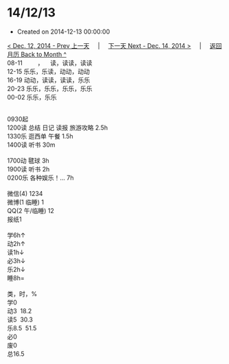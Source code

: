 # 14/12/13

- Created on 2014-12-13 00:00:00

[< Dec. 12, 2014 - Prev 上一天](/lifelogs/2014/12/d12.md) &nbsp; &nbsp; | &nbsp; &nbsp; [下一天 Next - Dec. 14, 2014 >](/lifelogs/2014/12/d14.md) &nbsp; &nbsp; |  &nbsp; &nbsp; [返回月历 Back to Month ^](/lifelogs/2014/12/index.md)
<br/>08-11         ，    读，读读，读读<br/>12-15 乐乐，乐读，动动，动动<br/>16-19 动动，读读，读读，乐乐<br/>20-23 乐乐，乐乐，乐乐，乐乐<br/>00-02 乐乐，乐乐<div><br/></div>0930起<br/>1200读 总结 日记 读报 旅游攻略 2.5h<br/>1330乐 逛西单 午餐 1.5h<br/>1400读 听书 30m<div><br/></div>1700动 毽球 3h<br/>1900读 听书 2h<br/>0200乐 各种娱乐！… 7h<div><br/></div>微信(4) 1234<br/>微博(1 临睡) 1<br/>QQ(2 午/临睡) 12<br/>报纸1<div><br/></div>学6h↑<br/>动2h↑<br/>读1h↓<br/>必3h↓<br/>乐2h↓<br/>睡8h=<div><br/></div>类，时，%<br/>学0<br/>动3  18.2<br/>读5  30.3<br/>乐8.5  51.5<br/>必0<br/>废0<br/>总16.5</div>
